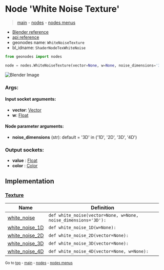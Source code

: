 # Node 'White Noise Texture'

> [main](../structure.md) - [nodes](nodes.md) - [nodes menus](nodes_menus.md)

- [Blender reference](https://docs.blender.org/manual/en/latest/modeling/geometry_nodes/texture/white_noise.html)
- [api reference](https://docs.blender.org/api/current/bpy.types.ShaderNodeTexWhiteNoise.html)
- geonodes name: `WhiteNoiseTexture`
- bl_idname: `ShaderNodeTexWhiteNoise`

```python
from geonodes import nodes

node = nodes.WhiteNoiseTexture(vector=None, w=None, noise_dimensions='3D')
```

![Blender Image](https://docs.blender.org/manual/en/latest/_images/node-types_ShaderNodeTexWhiteNoise.webp)

### Args:

#### Input socket arguments:

- **vector**: [Vector](Vector.md)
- **w**: [Float](Float.md)

#### Node parameter arguments:

- **noise_dimensions** (str): default = '3D' in ('1D', '2D', '3D', '4D')

### Output sockets:

- **value** : [Float](Float.md)
- **color** : [Color](Color.md)

## Implementation

### [Texture](Texture.md)

| Name | Definition |
|------|------------|
 | [white_noise](Texture.md#white_noise-staticmethod) | `def white_noise(vector=None, w=None, noise_dimensions='3D'):` |
 | [white_noise_1D](Texture.md#white_noise_1D-staticmethod) | `def white_noise_1D(w=None):` |
 | [white_noise_2D](Texture.md#white_noise_2D-staticmethod) | `def white_noise_2D(vector=None):` |
 | [white_noise_3D](Texture.md#white_noise_3D-staticmethod) | `def white_noise_3D(vector=None):` |
 | [white_noise_4D](Texture.md#white_noise_4D-staticmethod) | `def white_noise_4D(vector=None, w=None):` |

<sub>Go to [top](#node-White-Noise-Texture) - [main](../structure.md) - [nodes](nodes.md) - [nodes menus](nodes_menus.md)</sub>

